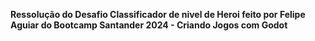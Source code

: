 **Ressolução do Desafio Classificador de nivel de Heroi feito por Felipe Aguiar do Bootcamp Santander 2024 - Criando Jogos com Godot**
